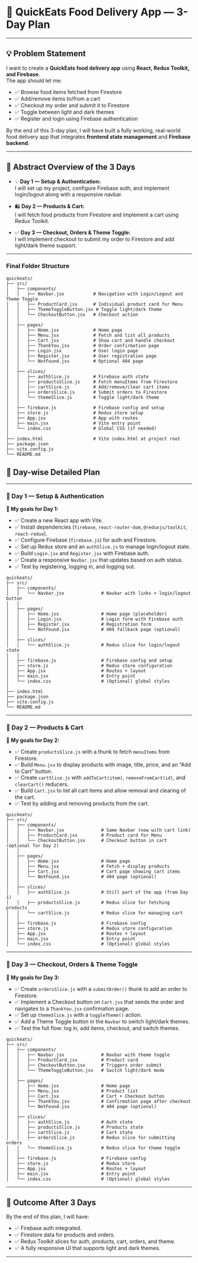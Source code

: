# 🎯 QuickEats Food Delivery App — 3-Day Plan

---

## 💡 Problem Statement
I want to create a **QuickEats food delivery app** using **React, Redux Toolkit, and Firebase**.  
The app should let me:
- ✅ Browse food items fetched from Firestore
- ✅ Add/remove items to/from a cart
- ✅ Checkout my order and submit it to Firestore
- ✅ Toggle between light and dark themes
- ✅ Register and login using Firebase authentication

By the end of this 3-day plan, I will have built a fully working, real-world food delivery app that integrates **frontend state management** and **Firebase backend**.

---

## 📆 Abstract Overview of the 3 Days
- 💡 **Day 1 — Setup & Authentication:**  
  I will set up my project, configure Firebase auth, and implement login/logout along with a responsive navbar.

- 🛍️ **Day 2 — Products & Cart:**  
  I will fetch food products from Firestore and implement a cart using Redux Toolkit.

- ✅ **Day 3 — Checkout, Orders & Theme Toggle:**  
  I will implement checkout to submit my order to Firestore and add light/dark theme support.

---
### Final Folder Structure
```
quickeats/
├── src/
│   ├── components/
│   │   ├── Navbar.jsx           # Navigation with Login/Logout and Theme Toggle
│   │   ├── ProductCard.jsx      # Individual product card for Menu
│   │   ├── ThemeToggleButton.jsx # Toggle light/dark theme
│   │   └── CheckoutButton.jsx   # Checkout action
│   │
│   ├── pages/
│   │   ├── Home.jsx             # Home page
│   │   ├── Menu.jsx             # Fetch and list all products
│   │   ├── Cart.jsx             # Show cart and handle checkout
│   │   ├── ThankYou.jsx         # Order confirmation page
│   │   ├── Login.jsx            # User login page
│   │   ├── Register.jsx         # User registration page
│   │   └── NotFound.jsx         # Optional 404 page
│   │
│   ├── slices/
│   │   ├── authSlice.js         # Firebase auth state
│   │   ├── productsSlice.js     # Fetch menuItems from Firestore
│   │   ├── cartSlice.js         # Add/remove/clear cart items
│   │   ├── ordersSlice.js       # Submit orders to Firestore
│   │   └── themeSlice.js        # Toggle light/dark theme
│   │
│   ├── firebase.js              # Firebase config and setup
│   ├── store.js                 # Redux store setup
│   ├── App.jsx                  # App with routes
│   ├── main.jsx                 # Vite entry point
│   └── index.css                # Global CSS (if needed)
│
├── index.html                   # Vite index.html at project root
├── package.json
├── vite.config.js
└── README.md

```

## 📜 Day-wise Detailed Plan

---

### 📅 Day 1 — Setup & Authentication
**🎯 My goals for Day 1:**
- ✅ Create a new React app with Vite.
- ✅ Install dependencies (`firebase`, `react-router-dom`, `@reduxjs/toolkit`, `react-redux`).
- ✅ Configure Firebase (`firebase.js`) for auth and Firestore.
- ✅ Set up Redux store and an `authSlice.js` to manage login/logout state.
- ✅ Build `Login.jsx` and `Register.jsx` with Firebase auth.
- ✅ Create a responsive `Navbar.jsx` that updates based on auth status.
- ✅ Test by registering, logging in, and logging out.


```
quickeats/
├── src/
│   ├── components/
│   │   └── Navbar.jsx              # Navbar with links + login/logout button
│   │
│   ├── pages/
│   │   ├── Home.jsx                # Home page (placeholder)
│   │   ├── Login.jsx               # Login form with Firebase auth
│   │   ├── Register.jsx            # Registration form
│   │   └── NotFound.jsx            # 404 fallback page (optional)
│   │
│   ├── slices/
│   │   └── authSlice.js            # Redux slice for login/logout state
│   │
│   ├── firebase.js                 # Firebase config and setup
│   ├── store.js                    # Redux store configuration
│   ├── App.jsx                     # Routes + layout
│   ├── main.jsx                    # Entry point
│   └── index.css                   # (Optional) global styles
│
├── index.html
├── package.json
├── vite.config.js
└── README.md
```
---

### 📅 Day 2 — Products & Cart
**🎯 My goals for Day 2:**
- ✅ Create `productsSlice.js` with a thunk to fetch `menuItems` from Firestore.
- ✅ Build `Menu.jsx` to display products with image, title, price, and an “Add to Cart” button.
- ✅ Create `cartSlice.js` with `addToCart(item)`, `removeFromCart(id)`, and `clearCart()` reducers.
- ✅ Build `Cart.jsx` to list all cart items and allow removal and clearing of the cart.
- ✅ Test by adding and removing products from the cart.

```
quickeats/
├── src/
│   ├── components/
│   │   ├── Navbar.jsx              # Same Navbar (now with cart link)
│   │   ├── ProductCard.jsx         # Product card for Menu
│   │   └── CheckoutButton.jsx      # Checkout button in cart (optional for Day 2)
│   │
│   ├── pages/
│   │   ├── Home.jsx                # Home page
│   │   ├── Menu.jsx                # Fetch + display products
│   │   ├── Cart.jsx                # Cart page showing cart items
│   │   └── NotFound.jsx            # 404 page (optional)
│   │
│   ├── slices/
│   │   ├── authSlice.js            # Still part of the app (from Day 1)
│   │   ├── productsSlice.js        # Redux slice for fetching products
│   │   └── cartSlice.js            # Redux slice for managing cart
│   │
│   ├── firebase.js                 # Firebase config
│   ├── store.js                    # Redux store configuration
│   ├── App.jsx                     # Routes + layout
│   ├── main.jsx                    # Entry point
│   └── index.css                   # (Optional) global styles

```

---

### 📅 Day 3 — Checkout, Orders & Theme Toggle
**🎯 My goals for Day 3:**
- ✅ Create `ordersSlice.js` with a `submitOrder()` thunk to add an order to Firestore.
- ✅ Implement a Checkout button on `Cart.jsx` that sends the order and navigates to a `ThankYou.jsx` confirmation page.
- ✅ Set up `themeSlice.js` with a `toggleTheme()` action.
- ✅ Add a Theme Toggle button in the `Navbar` to switch light/dark themes.
- ✅ Test the full flow: log in, add items, checkout, and switch themes.


```
quickeats/
├── src/
│   ├── components/
│   │   ├── Navbar.jsx              # Navbar with theme toggle
│   │   ├── ProductCard.jsx         # Product card
│   │   ├── CheckoutButton.jsx      # Triggers order submit
│   │   └── ThemeToggleButton.jsx   # Switch light/dark mode
│   │
│   ├── pages/
│   │   ├── Home.jsx                # Home page
│   │   ├── Menu.jsx                # Product list
│   │   ├── Cart.jsx                # Cart + Checkout button
│   │   ├── ThankYou.jsx            # Confirmation page after checkout
│   │   └── NotFound.jsx            # 404 page (optional)
│   │
│   ├── slices/
│   │   ├── authSlice.js            # Auth state
│   │   ├── productsSlice.js        # Products state
│   │   ├── cartSlice.js            # Cart state
│   │   ├── ordersSlice.js          # Redux slice for submitting orders
│   │   └── themeSlice.js           # Redux slice for theme toggle
│   │
│   ├── firebase.js                 # Firebase config
│   ├── store.js                    # Redux store
│   ├── App.jsx                     # Routes + layout
│   ├── main.jsx                    # Entry point
│   └── index.css                   # (Optional) global styles

```

---

## 🎯 Outcome After 3 Days
By the end of this plan, I will have:
- ✅ Firebase auth integrated.
- ✅ Firestore data for products and orders.
- ✅ Redux Toolkit slices for auth, products, cart, orders, and theme.
- ✅ A fully responsive UI that supports light and dark themes.

---

